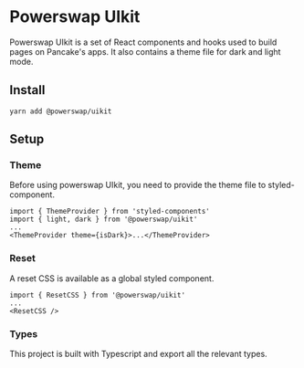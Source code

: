 # Powerswap UIkit

Powerswap UIkit is a set of React components and hooks used to build pages on Pancake's apps. It also contains a theme file for dark and light mode.

## Install

`yarn add @powerswap/uikit`

## Setup

### Theme

Before using powerswap UIkit, you need to provide the theme file to styled-component.

```
import { ThemeProvider } from 'styled-components'
import { light, dark } from '@powerswap/uikit'
...
<ThemeProvider theme={isDark}>...</ThemeProvider>
```

### Reset

A reset CSS is available as a global styled component.

```
import { ResetCSS } from '@powerswap/uikit'
...
<ResetCSS />
```

### Types

This project is built with Typescript and export all the relevant types.
